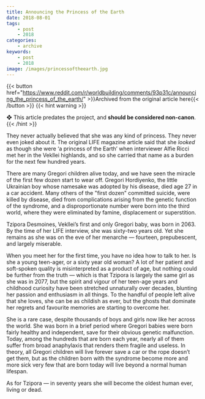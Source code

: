 ```yaml
---
title: Announcing the Princess of the Earth
date: 2018-08-01
tags:
    - post
    - 2018
categories:
    - archive
keywords:
    - post
    - 2018
image: /images/princessoftheearth.jpg
---
```

{{< button href="https://www.reddit.com/r/worldbuilding/comments/93p31c/announcing_the_princess_of_the_earth/" >}}Archived from the original article here{{< /button >}}
{{< hint warning >}}

❖ This article predates the project, and **should be considered non-canon**.
{{< /hint >}}

They never actually believed that she was any kind of princess. They never even joked about it. The original LIFE magazine article said that she *looked* as though she were ‘a princess of the Earth’ when interviewer Alfie Ricci met her in the Vekllei highlands, and so she carried that name as a burden for the next few hundred years.

There are many Gregori children alive today, and we have seen the miracle of the first few dozen start to wear off. Gregori Hordiyenko, the little Ukrainian boy whose namesake was adopted by his disease, died age 27 in a car accident. Many others of the "first dozen" committed suicide, were killed by disease, died from complications arising from the genetic function of the syndrome, and a disproportionate number were born into the third world, where they were eliminated by famine, displacement or superstition.

Tzipora Desmoines, Vekllei’s first and only Gregori baby, was born in 2063. By the time of her LIFE interview, she was sixty-two years old. Yet she remains as she was on the eve of her menarche  —  fourteen, prepubescent, and largely miserable.

When you meet her for the first time, you have no idea how to talk to her. Is she a young teen-ager, or a sixty year old woman? A lot of her patient and soft-spoken quality is misinterpreted as a product of age, but nothing could be further from the truth  —  which is that Tzipora is largely the same girl as she was in 2077, but the spirit and vigour of her teen-age years and childhood curiosity have been stretched unnaturally over decades, blunting her passion and enthusiasm in all things. To the handful of people left alive that she loves, she can be as childish as ever, but the ghosts that dominate her regrets and favourite memories are starting to overcome her.

She is a rare case, despite thousands of boys and girls now like her across the world. She was born in a brief period where Gregori babies were born fairly healthy and independent, save for their obvious genetic malfunction. Today, among the hundreds that are born each year, nearly all of them suffer from broad anaphylaxis that renders them fragile and useless. In theory, all Gregori children will live forever save a car or the rope doesn’t get them, but as the children born with the syndrome become more and more sick very few that are born today will live beyond a normal human lifespan.

As for Tzipora  —  in seventy years she will become the oldest human ever, living or dead.
